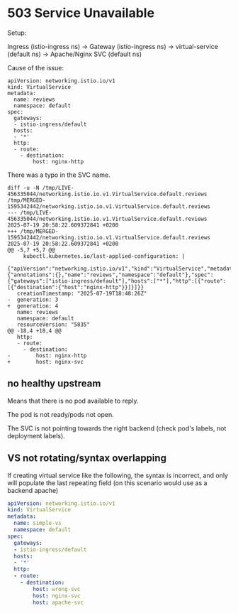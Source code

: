 

# 503 Service Unavailable

Setup:

Ingress (istio-ingress ns) -> Gateway (istio-ingress ns) -> virtual-service (default ns) -> Apache/Nginx SVC (default ns)

Cause of the issue:

```text
apiVersion: networking.istio.io/v1
kind: VirtualService
metadata:
  name: reviews
  namespace: default
spec:
  gateways:
  - istio-ingress/default
  hosts:
  - '*'
  http:
  - route:
    - destination:
        host: nginx-http
```

There was a typo in the SVC name.

```shell
diff -u -N /tmp/LIVE-456335044/networking.istio.io.v1.VirtualService.default.reviews /tmp/MERGED-1595342442/networking.istio.io.v1.VirtualService.default.reviews
--- /tmp/LIVE-456335044/networking.istio.io.v1.VirtualService.default.reviews   2025-07-19 20:58:22.609372841 +0200
+++ /tmp/MERGED-1595342442/networking.istio.io.v1.VirtualService.default.reviews        2025-07-19 20:58:22.609372841 +0200
@@ -5,7 +5,7 @@
     kubectl.kubernetes.io/last-applied-configuration: |
       {"apiVersion":"networking.istio.io/v1","kind":"VirtualService","metadata":{"annotations":{},"name":"reviews","namespace":"default"},"spec":{"gateways":["istio-ingress/default"],"hosts":["*"],"http":[{"route":[{"destination":{"host":"nginx-http"}}]}]}}
   creationTimestamp: "2025-07-19T18:48:26Z"
-  generation: 3
+  generation: 4
   name: reviews
   namespace: default
   resourceVersion: "5835"
@@ -18,4 +18,4 @@
   http:
   - route:
     - destination:
-        host: nginx-http
+        host: nginx-svc
```

## no healthy upstream

Means that there is no pod available to reply.


The pod is not ready/pods not open.

The SVC is not pointing towards the right backend (check pod's labels, not deployment labels).


## VS not rotating/syntax overlapping

If creating virtual service like the following, the syntax is incorrect, and only will populate the last repeating field (on this scenario would use as a backend apache)

```yaml
apiVersion: networking.istio.io/v1
kind: VirtualService
metadata:
  name: simple-vs
  namespace: default
spec:
  gateways:
  - istio-ingress/default
  hosts:
  - '*'
  http:
  - route:
    - destination:
        host: wrong-svc
        host: nginx-svc
        host: apache-svc
```